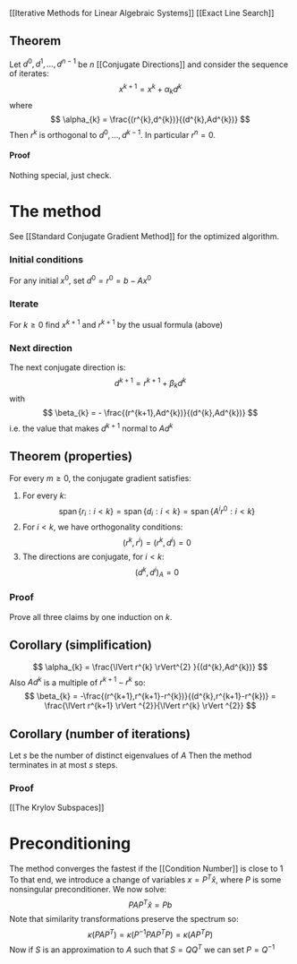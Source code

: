 [[Iterative Methods for Linear Algebraic Systems]]
[[Exact Line Search]]
## Theorem
Let $d^{0},d^{1},\dots,d^{n-1}$ be $n$ [[Conjugate Directions]]
and consider the sequence of iterates:
$$
x^{k+1}= x^{k} + \alpha_{k} d^{k}
$$
where 
$$
\alpha_{k} = \frac{(r^{k},d^{k})}{(d^{k},Ad^{k})}
$$
Then $r^{k}$ is orthogonal to $d^{0},\dots,d^{k-1}$.
In particular $r^{n}=0$.
#### Proof
Nothing special, just check.

# The method
See [[Standard Conjugate Gradient Method]] for the optimized algorithm.
### Initial conditions
For any initial $x^{0}$, set $d^{0}=r^{0}=b-Ax^{0}$
### Iterate
For $k\geq 0$ find $x^{k+1}$ and $r^{k+1}$ by the usual formula (above)
### Next direction
The next conjugate direction is:
$$
d^{k+1} = r^{k+1} +\beta_{k} d^{k}
$$
with
$$
\beta_{k} = - \frac{(r^{k+1},Ad^{k})}{(d^{k},Ad^{k})}
$$
i.e. the value that makes $d^{k+1}$ normal to $Ad^{k}$
## Theorem (properties)
For every $m\geq 0$, the conjugate gradient satisfies:
1. For every $k$:
$$
\operatorname{span}\{ r_{i} : i<k\}=\operatorname{span}\{ d_{i} : i<k\}=\operatorname{span}\{ A^{i}r^{0}:i<k \}
$$
2. For $i<k$, we have orthogonality conditions:
$$
(r^{k},r^{i})=(r^{k},d^{i}) = 0
$$
3. The directions are conjugate, for $i<k$:
$$
(d^{k},d^{i})_{A} = 0
$$
### Proof
Prove all three claims by one induction on $k$.
## Corollary (simplification)
$$
\alpha_{k} = \frac{\lVert r^{k} \rVert^{2} }{(d^{k},Ad^{k})}
$$
Also $Ad^{k}$ is a multiple of $r^{k+1}-r^{k}$ so:
$$
\beta_{k} = -\frac{(r^{k+1},r^{k+1}-r^{k})}{(d^{k},r^{k+1}-r^{k})} =  \frac{\lVert r^{k+1} \rVert ^{2}}{\lVert r^{k} \rVert ^{2}}
$$
## Corollary (number of iterations)
Let $s$ be the number of distinct eigenvalues of $A$
Then the method terminates in at most $s$ steps.
### Proof
[[The Krylov Subspaces]]

# Preconditioning
The method converges the fastest if the [[Condition Number]] is close to $1$
To that end, we introduce a change of variables $x=P^{T}\hat{x}$,
where $P$ is some nonsingular preconditioner. 
We now solve:
$$
PAP^{T}\hat{x}=Pb
$$
Note that similarity transformations preserve the spectrum so:
$$
\kappa(PAP^{T}) = \kappa(P^{-1}PAP^{T}P) = \kappa(AP^{T}P)
$$
Now if $S$ is an approximation to $A$ such that $S=QQ^{T}$ we can set $P=Q^{-1}$ 